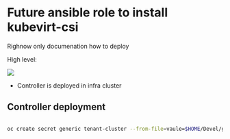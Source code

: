 # Future ansible role to install kubevirt-csi

Righnow only documenation how to deploy

High level:

![](https://github.com/kubevirt/csi-driver/raw/main/docs/high-level-diagram.svg)


 * Controller is deployed in infra cluster

## Controller deployment

```bash

oc create secret generic tenant-cluster --from-file=vaule=$HOME/Devel/github.com/stormshift/automation/ocp1/auth/kubeconfig



```
